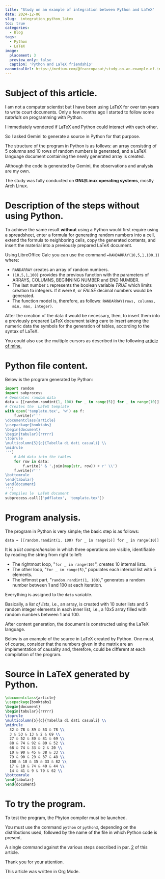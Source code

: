 ```yaml
---
title: "Study on an example of integration between Python and LaTeX"
date: 2024-12-06
slug:  integration_python_latex
toc: true
categories:
  - Blog
tags:
  - Python
  - LaTeX
image:
  placement: 3
  preview_only: false 
  caption: 'Python and LaTeX friendship'
canonicalUrl: https://medium.com/@francopasut/study-on-an-example-of-integration-between-python-and-latex-168e7a150be6
---
```


<a id="org11b94b5"></a>

# Subject of this article.

I am not a computer scientist but I have been using LaTeX for over ten years to write court documents.  Only a few months ago I started to follow some *tutorials* on programming with Python.

I immediately wondered if LaTeX and Python could interact with each other.

So I asked Gemini to generate a source in Python for that purpose.

The structure of the program in Python is as follows: an array consisting of 5 columns and 10 rows of random numbers is generated, and a LaTeX language document containing the newly generated array is created.

Although the code is generated by Gemini, the observations and analysis are my own.

The study was fully conducted on **GNU/Linux operating systems**, mostly Arch Linux.


<a id="without-python"></a>

# <a id="orgf0df6ba"></a> Description of the steps without using Python.

To achieve the same result **without** using a Python would first require using a spreadsheet, enter a formula for generating random numbers into a cell, extend the formula to neighboring cells, copy the generated contents, and insert the material into a previously prepared LaTeX document.

Using LibreOffice Calc you can use the command `=RANDARRAY(10,5,1,100,1)` where:

-   `RANDARRAY` creates an array of random numbers.
-   `(10,5,1,100)` provides the previous function with the parameters of ARRAYS, COLUMNS, BEGINNING NUMBER and END NUMBER.
-   The last number `1` represents the boolean variable *TRUE* which limits creation to integers. If it were `0`, or *FALSE* decimal numbers would be generated.
-   The function model is, therefore, as follows: `RANDARRAY(rows, columns, min, max, integer)`.

After the creation of the data it would be necessary, then, to insert them into a previously prepared LaTeX document taking care to insert among the numeric data the symbols for the generation of tables, according to the syntax of LaTeX.

You could also use the multiple cursors as described in the following [article of mine.](https://medium.com/@francopasut/vim-sublime-text-visual-studio-code-and-the-multiple-cursors-9cb28f565597)


<a id="orgdf78e6f"></a>

# Python file content.

Below is the program generated by Python:

``` python
import random
import subprocess
# Generates random data
data = [[random.randint(1, 100) for _ in range(5)] for _ in range(10)]
# Creates the  LaTeX template
with open('template.tex', 'w') as f:
    f.write(r'''
\documentclass{article}
\usepackage{booktabs}
\begin{document}
\begin{tabular}{rrrrr}
\toprule
\multicolumn{5}{c}{Tabella di dati casuali} \\
\midrule
''')
    # Add data into the tables
    for row in data:
        f.write(' & '.join(map(str, row)) + r' \\')
    f.write(r'''
\bottomrule
\end{tabular}
\end{document}
''')
# Compiles le  LaTeX document
subprocess.call(['pdflatex', 'template.tex'])
```



<a id="orgbc3583f"></a>

# Program analysis.

The program in Python is very simple; the basic step is as follows:

    data = [[random.randint(1, 100) for _ in range(5)] for _ in range(10)]

It is a *list comprehension* in which three operations are visible, identifiable by reading the string from right to left:

-   The rightmost loop, "`for _ in range(10)`", creates 10 internal lists.
-   The other loop, "`for _ in range(5)`," populates each internal list with 5 elements.
-   The leftmost part, "`random.randint(1, 100)`," generates a random number between 1 and 100 at each iteration.

Everything is assigned to the `data` variable.

Basically, a *list of lists*, i.e., an array, is created with 10 outer lists and 5 random integer elements in each inner list, i.e., a 10x5 array filled with random numbers between 1 and 100.

After content generation, the document is constructed using the LaTeX language.

Below is an example of the source in LaTeX created by Python. One must, of course, consider that the numbers given in the matrix are an implementation of causality and, therefore, could be different at each compilation of the program.


<a id="orgd81382d"></a>

# Source in LaTeX generated by Python.

``` latex
\documentclass{article}
\usepackage{booktabs}
\begin{document}
\begin{tabular}{rrrrr}
\toprule
\multicolumn{5}{c}{Tabella di dati casuali} \\
\midrule
  32 & 78 & 89 & 53 & 78 \\
  3 & 53 & 13 & 2 & 69 \\
  27 & 52 & 80 & 81 & 69 \\
  88 & 74 & 92 & 89 & 52 \\
  68 & 74 & 33 & 2 & 20 \\
  10 & 90 & 45 & 38 & 33 \\
  79 & 90 & 20 & 37 & 48 \\
  100 & 18 & 35 & 33 & 82 \\
  17 & 10 & 74 & 49 & 44 \\
  14 & 41 & 9 & 79 & 62 \\
\bottomrule
\end{tabular}
\end{document}
```



<a id="orgd9bffd4"></a>

# To try the program.

To test the program, the Phyton compiler must be launched.

You must use the command `python` or `python3`, depending on the distributions used, followed by the name of the file in which Python code is present.

A single command against the various steps described in par.
[2](#orgf0df6ba) of this article.

Thank you for your attention.

This article was written in Org Mode.
